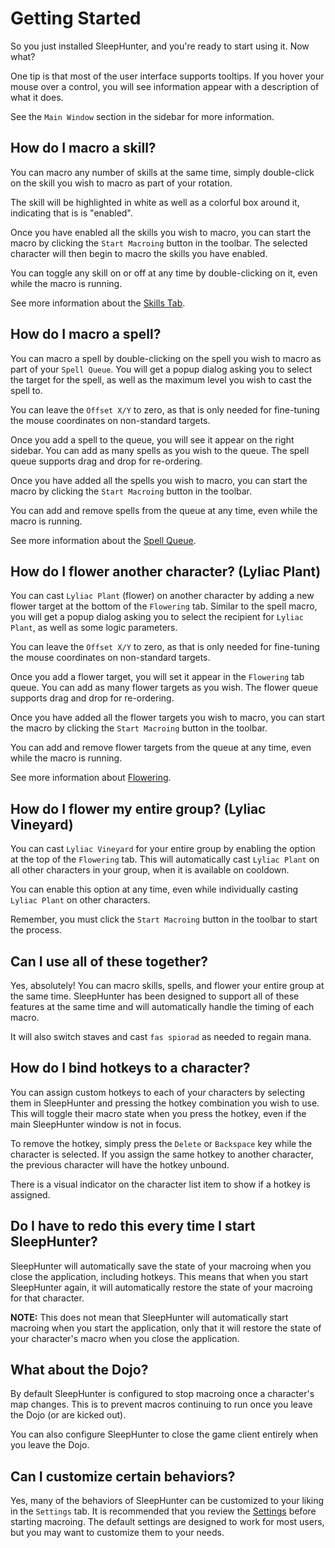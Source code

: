 # Getting Started

So you just installed SleepHunter, and you're ready to start using it. Now what?

One tip is that most of the user interface supports tooltips.
If you hover your mouse over a control, you will see information appear with a description of what it does.

See the `Main Window` section in the sidebar for more information.

## How do I macro a skill?

You can macro any number of skills at the same time, simply double-click on the skill you wish to macro as part of your rotation.

The skill will be highlighted in white as well as a colorful box around it, indicating that is is "enabled".

Once you have enabled all the skills you wish to macro, you can start the macro by clicking the `Start Macroing` button in the toolbar.
The selected character will then begin to macro the skills you have enabled.

You can toggle any skill on or off at any time by double-clicking on it, even while the macro is running.

See more information about the [Skills Tab](./main-window/skills-tab.md).

## How do I macro a spell?

You can macro a spell by double-clicking on the spell you wish to macro as part of your `Spell Queue`.
You will get a popup dialog asking you to select the target for the spell, as well as the maximum level you wish to cast the spell to.

You can leave the `Offset X/Y` to zero, as that is only needed for fine-tuning the mouse coordinates on non-standard targets.

Once you add a spell to the queue, you will see it appear on the right sidebar. You can add as many spells as you wish to the queue.
The spell queue supports drag and drop for re-ordering.

Once you have added all the spells you wish to macro, you can start the macro by clicking the `Start Macroing` button in the toolbar.

You can add and remove spells from the queue at any time, even while the macro is running.

See more information about the [Spell Queue](./main-window/spell-queue.md).

## How do I flower another character? (Lyliac Plant)

You can cast `Lyliac Plant` (flower) on another character by adding a new flower target at the bottom of the `Flowering` tab.
Similar to the spell macro, you will get a popup dialog asking you to select the recipient for `Lyliac Plant`, as well as some logic parameters.

You can leave the `Offset X/Y` to zero, as that is only needed for fine-tuning the mouse coordinates on non-standard targets.

Once you add a flower target, you will set it appear in the `Flowering` tab queue. You can add as many flower targets as you wish.
The flower queue supports drag and drop for re-ordering.

Once you have added all the flower targets you wish to macro, you can start the macro by clicking the `Start Macroing` button in the toolbar.

You can add and remove flower targets from the queue at any time, even while the macro is running.

See more information about [Flowering](./main-window/flowering-tab.md).

## How do I flower my entire group? (Lyliac Vineyard)

You can cast `Lyliac Vineyard` for your entire group by enabling the option at the top of the `Flowering` tab.
This will automatically cast `Lyliac Plant` on all other characters in your group, when it is available on cooldown.

You can enable this option at any time, even while individually casting `Lyliac Plant` on other characters.

Remember, you must click the `Start Macroing` button in the toolbar to start the process.

## Can I use all of these together?

Yes, absolutely! You can macro skills, spells, and flower your entire group at the same time.
SleepHunter has been designed to support all of these features at the same time and will automatically handle the timing of each macro.

It will also switch staves and cast `fas spiorad` as needed to regain mana.

## How do I bind hotkeys to a character?

You can assign custom hotkeys to each of your characters by selecting them in SleepHunter and pressing the hotkey combination you wish to use.
This will toggle their macro state when you press the hotkey, even if the main SleepHunter window is not in focus.

To remove the hotkey, simply press the `Delete` or `Backspace` key while the character is selected.
If you assign the same hotkey to another character, the previous character will have the hotkey unbound.

There is a visual indicator on the character list item to show if a hotkey is assigned.

## Do I have to redo this every time I start SleepHunter?

SleepHunter will automatically save the state of your macroing when you close the application, including hotkeys.
This means that when you start SleepHunter again, it will automatically restore the state of your macroing for that character.

**NOTE:** This does not mean that SleepHunter will automatically start macroing when you start the application, only that it will restore the state of your character's macro when you close the application.

## What about the Dojo?

By default SleepHunter is configured to stop macroing once a character's map changes.
This is to prevent macros continuing to run once you leave the Dojo (or are kicked out).

You can also configure SleepHunter to close the game client entirely when you leave the Dojo.

## Can I customize certain behaviors?

Yes, many of the behaviors of SleepHunter can be customized to your liking in the `Settings` tab.
It is recommended that you review the [Settings](./settings/general.md) before starting macroing.
The default settings are designed to work for most users, but you may want to customize them to your needs.
